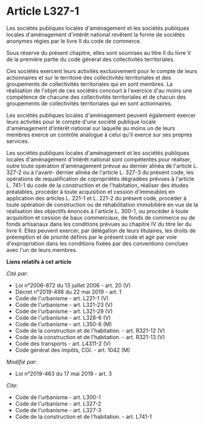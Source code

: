 # Article L327-1

Les sociétés publiques locales d'aménagement et les sociétés publiques locales d'aménagement d'intérêt national revêtent la
forme de sociétés anonymes régies par le livre II du code de commerce.

Sous réserve du présent chapitre, elles sont soumises au titre II du livre V de la première partie du code général des
collectivités territoriales.

Ces sociétés exercent leurs activités exclusivement pour le compte de leurs actionnaires et sur le territoire des
collectivités territoriales et des groupements de collectivités territoriales qui en sont membres. La réalisation de l'objet
de ces sociétés concourt à l'exercice d'au moins une compétence de chacune des collectivités territoriales et de chacun des
groupements de collectivités territoriales qui en sont actionnaires.

Les sociétés publiques locales d'aménagement peuvent également exercer leurs activités pour le compte d'une société publique
locale d'aménagement d'intérêt national sur laquelle au moins un de leurs membres exerce un contrôle analogue à celui qu'il
exerce sur ses propres services.

Les sociétés publiques locales d'aménagement et les sociétés publiques locales d'aménagement d'intérêt national sont
compétentes pour réaliser, outre toute opération d'aménagement prévue au dernier alinéa de l'article L. 327-2 ou à l'avant-
dernier alinéa de l'article L. 327-3 du présent code, les opérations de requalification de copropriétés dégradées prévues à
l'article L. 741-1 du code de la construction et de l'habitation, réaliser des études préalables, procéder à toute
acquisition et cession d'immeubles en application des articles L. 221-1 et L. 221-2 du présent code, procéder à toute
opération de construction ou de réhabilitation immobilière en vue de la réalisation des objectifs énoncés à l'article L.
300-1, ou procéder à toute acquisition et cession de baux commerciaux, de fonds de commerce ou de fonds artisanaux dans les
conditions prévues au chapitre IV du titre Ier du livre II. Elles peuvent exercer, par délégation de leurs titulaires, les
droits de préemption et de priorité définis par le présent code et agir par voie d'expropriation dans les conditions fixées
par des conventions conclues avec l'un de leurs membres.

**Liens relatifs à cet article**

_Cité par_:

  - Loi n°2006-872 du 13 juillet 2006 - art. 20 (V)
  - Décret n°2019-498 du 22 mai 2019 - art. 1
  - Code de l'urbanisme - art. L221-1 (V)
  - Code de l'urbanisme - art. L321-23 (V)
  - Code de l'urbanisme - art. L321-29 (V)
  - Code de l'urbanisme - art. L328-6 (V)
  - Code de l'urbanisme - art. L350-6 (M)
  - Code de la construction et de l'habitation. - art. R321-12 (V)
  - Code de la construction et de l'habitation. - art. R321-13 (V)
  - Code des transports - art. L4311-2 (V)
  - Code général des impôts, CGI. - art. 1042 (M)

_Modifié par_:

  - Loi n°2019-463 du 17 mai 2019 - art. 3

_Cite_:

  - Code de l'urbanisme - art. L300-1
  - Code de l'urbanisme - art. L327-2
  - Code de l'urbanisme - art. L327-3
  - Code de la construction et de l'habitation. - art. L741-1

